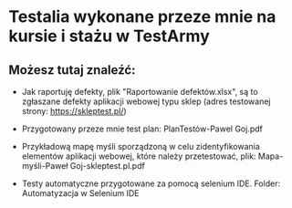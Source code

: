 # Testalia wykonane przeze mnie na kursie i stażu w TestArmy

## Możesz tutaj znaleźć: 

- Jak raportuję defekty, plik "Raportowanie defektów.xlsx", są to zgłaszane defekty aplikacji webowej typu sklep (adres testowanej strony: https://skleptest.pl/)

- Przygotowany przeze mnie test plan: PlanTestów-Pawel Goj.pdf

- Przykładową mapę myśli sporządzoną w celu zidentyfikowania elementów aplikacji webowej, które należy przetestować, plik: Mapa-myśli-Paweł Goj-skleptest.pl.pdf

- Testy automatyczne przygotowane za pomocą selenium IDE. Folder: Automatyzacja w Selenium IDE


